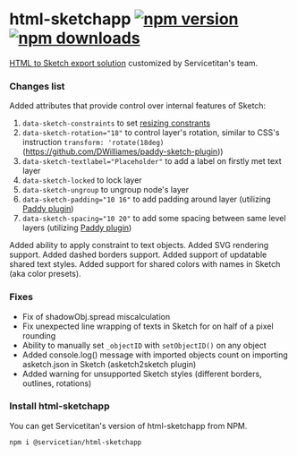 
# html-sketchapp [![npm version](https://badgen.now.sh/npm/v/@servicetitan/html-sketchapp)](https://www.npmjs.com/package/@servicetitan/html-sketchapp) [![npm downloads](https://badgen.now.sh/npm/dm/@servicetitan/html-sketchapp)](https://www.npmjs.com/package/@servicetitan/html-sketchapp)

[HTML to Sketch export solution](https://github.com/brainly/html-sketchapp/) customized by Servicetitan's team.

### Changes list
Added attributes that provide control over internal features of Sketch:
1. `data-sketch-constraints` to set [resizing constrants](https://sketchapp.com/docs/layer-basics/constraints/) 
2. `data-sketch-rotation="18"` to control layer's rotation, similar to CSS's instruction `transform: 'rotate(18deg)`
(https://github.com/DWilliames/paddy-sketch-plugin))
3. `data-sketch-textlabel="Placeholder"` to add a label on firstly met text layer
4. `data-sketch-locked` to lock layer
5. `data-sketch-ungroup` to ungroup node's layer
6. `data-sketch-padding="10 16"` to add padding around layer (utilizing [Paddy plugin](https://github.com/DWilliames/paddy-sketch-plugin))
7. `data-sketch-spacing="10 20"` to add some spacing between same level layers (utilizing  [Paddy plugin](https://github.com/DWilliames/paddy-sketch-plugin))

Added ability to apply constraint to text objects.
Added SVG rendering support.
Added dashed borders support.
Added support of updatable shared text styles.
Added support for shared colors with names in Sketch (aka color presets).


### Fixes
* Fix of shadowObj.spread miscalculation
* Fix unexpected line wrapping of texts in Sketch for on half of a pixel rounding
* Ability to manually set `_objectID` with `setObjectID()` on any object
* Added console.log() message with imported objects count on importing asketch.json in Sketch (asketch2sketch plugin)
* Added warning for unsupported Sketch styles (different borders, outlines, rotations)

### Install html-sketchapp

You can get Servicetitan's version of html-sketchapp from NPM.

```
npm i @servicetian/html-sketchapp
```